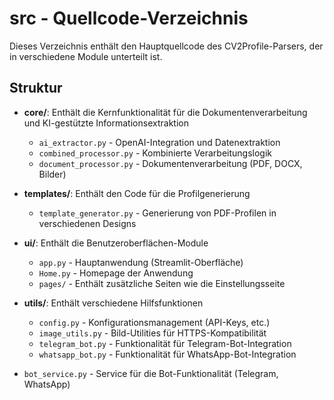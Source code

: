 # src - Quellcode-Verzeichnis

Dieses Verzeichnis enthält den Hauptquellcode des CV2Profile-Parsers, der in verschiedene Module unterteilt ist.

## Struktur

- **core/**: Enthält die Kernfunktionalität für die Dokumentenverarbeitung und KI-gestützte Informationsextraktion
  - `ai_extractor.py` - OpenAI-Integration und Datenextraktion
  - `combined_processor.py` - Kombinierte Verarbeitungslogik
  - `document_processor.py` - Dokumentenverarbeitung (PDF, DOCX, Bilder)

- **templates/**: Enthält den Code für die Profilgenerierung
  - `template_generator.py` - Generierung von PDF-Profilen in verschiedenen Designs

- **ui/**: Enthält die Benutzeroberflächen-Module
  - `app.py` - Hauptanwendung (Streamlit-Oberfläche)
  - `Home.py` - Homepage der Anwendung
  - `pages/` - Enthält zusätzliche Seiten wie die Einstellungsseite

- **utils/**: Enthält verschiedene Hilfsfunktionen
  - `config.py` - Konfigurationsmanagement (API-Keys, etc.)
  - `image_utils.py` - Bild-Utilities für HTTPS-Kompatibilität
  - `telegram_bot.py` - Funktionalität für Telegram-Bot-Integration
  - `whatsapp_bot.py` - Funktionalität für WhatsApp-Bot-Integration

- `bot_service.py` - Service für die Bot-Funktionalität (Telegram, WhatsApp) 